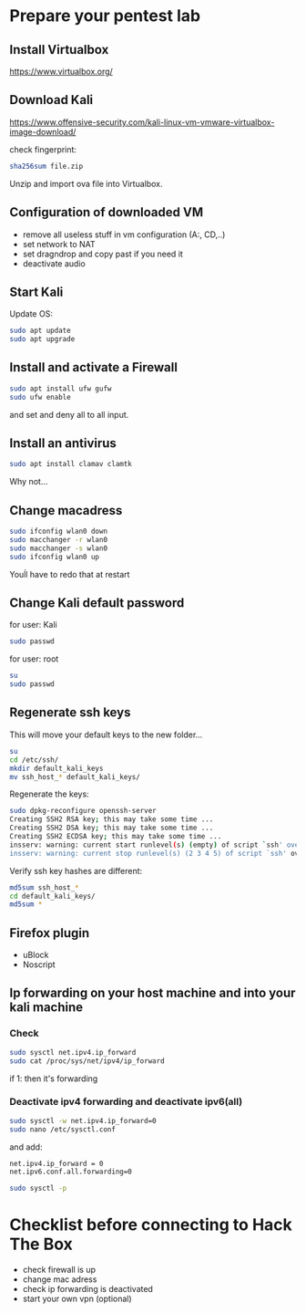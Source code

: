 # Prepare your pentest lab

## Install Virtualbox

https://www.virtualbox.org/

## Download Kali

https://www.offensive-security.com/kali-linux-vm-vmware-virtualbox-image-download/ 

check fingerprint:

```bash
sha256sum file.zip
```

Unzip and import ova file into Virtualbox.

## Configuration of downloaded VM

- remove all useless stuff in vm configuration (A:, CD,..)
- set network to NAT
- set dragndrop and copy past if you need it
- deactivate audio

## Start Kali

Update OS:

```bash
sudo apt update
sudo apt upgrade
```

## Install and activate a Firewall

```bash
sudo apt install ufw gufw
sudo ufw enable
```

and set and deny all to all input.

## Install an antivirus

```bash
sudo apt install clamav clamtk
```

Why not...

## Change macadress

```bash
sudo ifconfig wlan0 down
sudo macchanger -r wlan0
sudo macchanger -s wlan0
sudo ifconfig wlan0 up
```

Youĺl have to redo that at restart

## Change Kali default password

for user: Kali

```bash
sudo passwd
```

for user: root

```bash
su
sudo passwd
```

## Regenerate ssh keys

This will move your default keys to the new folder...

```bash
su
cd /etc/ssh/
mkdir default_kali_keys
mv ssh_host_* default_kali_keys/
```

Regenerate the keys:

```bash
sudo dpkg-reconfigure openssh-server
Creating SSH2 RSA key; this may take some time ...
Creating SSH2 DSA key; this may take some time ...
Creating SSH2 ECDSA key; this may take some time ...
insserv: warning: current start runlevel(s) (empty) of script `ssh' overrides LSB defaults (2 3 4 5).
insserv: warning: current stop runlevel(s) (2 3 4 5) of script `ssh' overrides LSB defaults (empty).
```

Verify ssh key hashes are different:

```bash
md5sum ssh_host_*
cd default_kali_keys/
md5sum *
```

## Firefox plugin
- uBlock
- Noscript

## Ip forwarding on your host machine and into your kali machine

### Check

```bash
sudo sysctl net.ipv4.ip_forward
sudo cat /proc/sys/net/ipv4/ip_forward
```

if 1: then it's forwarding

### Deactivate ipv4 forwarding and deactivate ipv6(all)

```bash
sudo sysctl -w net.ipv4.ip_forward=0
sudo nano /etc/sysctl.conf
```

and add:

```bash
net.ipv4.ip_forward = 0
net.ipv6.conf.all.forwarding=0
```

```bash
sudo sysctl -p
```

# Checklist before connecting to Hack The Box

- check firewall is up
- change mac adress
- check ip forwarding is deactivated
- start your own vpn (optional)